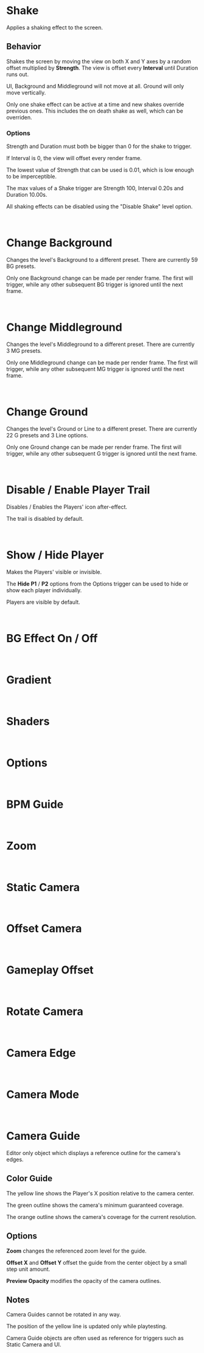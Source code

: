 
# Shake

Applies a shaking effect to the screen.

## Behavior

Shakes the screen by moving the view on both X and Y axes by a random offset multiplied by **Strength**. The view is offset every **Interval** until Duration runs out.

UI, Background and Middleground will not move at all. Ground will only move vertically.

Only one shake effect can be active at a time and new shakes override previous ones. This includes the on death shake as well, which can be overriden.

### Options

Strength and Duration must both be bigger than 0 for the shake to trigger. 

If Interval is 0, the view will offset every render frame. 

The lowest value of Strength that can be used is 0.01, which is low enough to be imperceptible.

The max values of a Shake trigger are Strength 100, Interval 0.20s and Duration 10.00s.

All shaking effects can be disabled using the "Disable Shake" level option.

<br>

# Change Background 

Changes the level's Background to a different preset. There are currently 59 BG presets.

Only one Background change can be made per render frame. The first will trigger, while any other subsequent BG trigger is ignored until the next frame.

<br>

# Change Middleground

Changes the level's Middleground to a different preset. There are currently 3 MG presets.

Only one Middleground change can be made per render frame. The first will trigger, while any other subsequent MG trigger is ignored until the next frame.

<br>

# Change Ground

Changes the level's Ground or Line to a different preset. There are currently 22 G presets and 3 Line options.

Only one Ground change can be made per render frame. The first will trigger, while any other subsequent G trigger is ignored until the next frame.

<br>

# Disable / Enable Player Trail

Disables / Enables the Players' icon after-effect.

The trail is disabled by default.

<br>

# Show / Hide Player

Makes the Players' visible or invisible.

The **Hide P1** / **P2** options from the Options trigger can be used to hide or show each player individually.

Players are visible by default. 

<br>

# BG Effect On / Off

<br>


# Gradient

<br>

# Shaders

<br>



# Options 

<br>

# BPM Guide

<br>


# Zoom

<br>

# Static Camera

<br>

# Offset Camera

<br>

# Gameplay Offset

<br>

# Rotate Camera

<br>

# Camera Edge

<br>

# Camera Mode

<br>

# Camera Guide

Editor only object which displays a reference outline for the camera's edges.

## Color Guide

The yellow line shows the Player's X position relative to the camera center.

The green outline shows the camera's minimum guaranteed coverage.

The orange outline shows the camera's coverage for the current resolution.

## Options

**Zoom** changes the referenced zoom level for the guide.

**Offset X** and **Offset Y** offset the guide from the center object by a small step unit amount.

**Preview Opacity** modifies the opacity of the camera outlines.

## Notes

Camera Guides cannot be rotated in any way.

The position of the yellow line is updated only while playtesting.

Camera Guide objects are often used as reference for triggers such as Static Camera and UI.
